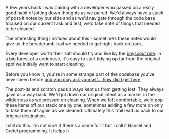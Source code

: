 A few years back I was pairing with a developer who passed on a really good habit of jotting down thoughts as we paired. 
We'd always have a stack of post-it notes by our side and as we'd navigate through the code base focused on our current task and test, we'd take note of things that needed to be cleaned.

The interesting thing I noticed about this - sometimes these notes would give us the breadcrumb trail we needed to get right back on track.

Every developer worth their salt should try and live by the [boyscout rule](http://programmer.97things.oreilly.com/wiki/index.php/The_Boy_Scout_Rule). In a big forest of a codebase, it's easy to start tidying up far from the original spot we initially want to start cleaning.

Before you know it, you're in some strange part of the codebase you've never been before [and you may ask yourself... how did I get here](https://www.youtube.com/watch?v=98AJUj-qxHI).

The post-its and scratch pads always kept us from getting lost. They always gave us a way back. We'd jot down our original intent as a marker in the wilderness as we pressed on cleaning. When we felt comfortable, we'd pop these items off our stack one by one, sometimes adding a few more on only to take them off again as we cleaned. Ultimately this trail lead us back to our original destination. 

I still do this. I'm not sure if there's a name for it but I call it Hansel and Gretel programming.
It helps :)

